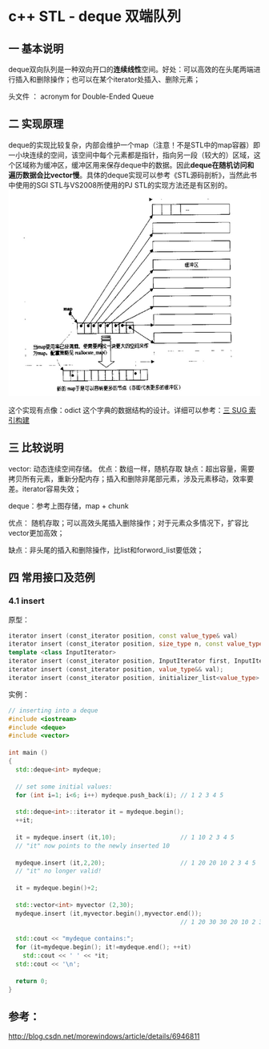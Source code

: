 # c++ STL - deque 双端队列


## 一 基本说明 
deque双向队列是一种双向开口的**连续线性**空间。好处：可以高效的在头尾两端进行插入和删除操作；也可以在某个iterator处插入、删除元素；

头文件 ：<deque>  acronym for Double-Ended Queue

## 二 实现原理

deque的实现比较复杂，内部会维护一个map（注意！不是STL中的map容器）即一小块连续的空间，该空间中每个元素都是指针，指向另一段（较大的）区域，这个区域称为缓冲区，缓冲区用来保存deque中的数据。因此**deque在随机访问和遍历数据会比vector慢**。具体的deque实现可以参考《STL源码剖析》，当然此书中使用的SGI STL与VS2008所使用的PJ STL的实现方法还是有区别的。
![](media/14977693303880/14977695177742.jpg)


这个实现有点像：odict 这个字典的数据结构的设计。详细可以参考：[三 SUG 索引构建](mweblib://14969961282448)


## 三 比较说明
vector: 动态连续空间存储。
优点：数组一样，随机存取 
缺点：超出容量，需要拷贝所有元素，重新分配内存；插入和删除非尾部元素，涉及元素移动，效率要差。iterator容易失效；

deque：参考上图存储，map + chunk  

优点： 随机存取；可以高效头尾插入删除操作；对于元素众多情况下，扩容比vector更加高效；

缺点：非头尾的插入和删除操作，比list和forword_list要低效；




## 四 常用接口及范例

### 4.1  insert

原型：

```c++
iterator insert (const_iterator position, const value_type& val)
iterator insert (const_iterator position, size_type n, const value_type& val);
template <class InputIterator>
iterator insert (const_iterator position, InputIterator first, InputIterator last);
iterator insert (const_iterator position, value_type&& val);
iterator insert (const_iterator position, initializer_list<value_type> il);
```

实例：

``` c++
// inserting into a deque
#include <iostream>
#include <deque>
#include <vector>

int main ()
{
  std::deque<int> mydeque;

  // set some initial values:
  for (int i=1; i<6; i++) mydeque.push_back(i); // 1 2 3 4 5

  std::deque<int>::iterator it = mydeque.begin();
  ++it;

  it = mydeque.insert (it,10);                  // 1 10 2 3 4 5
  // "it" now points to the newly inserted 10

  mydeque.insert (it,2,20);                     // 1 20 20 10 2 3 4 5
  // "it" no longer valid!

  it = mydeque.begin()+2;

  std::vector<int> myvector (2,30);
  mydeque.insert (it,myvector.begin(),myvector.end());
                                                // 1 20 30 30 20 10 2 3 4 5

  std::cout << "mydeque contains:";
  for (it=mydeque.begin(); it!=mydeque.end(); ++it)
    std::cout << ' ' << *it;
  std::cout << '\n';

  return 0;
}

```




## 参考：
http://blog.csdn.net/morewindows/article/details/6946811






